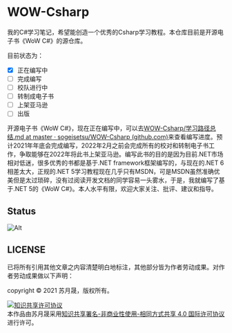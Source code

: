 # WOW-Csharp

我的C#学习笔记，希望能创造一个优秀的Csharp学习教程。本仓库目前是开源电子书《WoW C#》的源仓库。

目前状态为：

- [x] 正在编写中
- [ ] 完成编写
- [ ] 校队进行中
- [ ] 转制成电子书
- [ ] 上架亚马逊
- [ ] 出版

开源电子书《WoW C#》，现在正在编写中，可以去[WOW-Csharp/学习路径总结.md at master · sogeisetsu/WOW-Csharp (github.com)](https://github.com/sogeisetsu/WOW-Csharp/blob/master/学习路径总结.md#net任务列表完整版)来查看编写进度。预计2021年年底会完成编写，2022年2月之前会完成所有的校对和转制电子书工作，争取能够在2022年将此书上架亚马逊。编写此书的目的是因为目前.NET市场相对低迷，很多优秀的书都是基于.NET framework框架编写的，与现在的.NET 6相差太大，正规的.NET 5学习教程现在几乎只有MSDN，可是MSDN虽然准确优美但是太过琐碎，没有过阅读开发文档的同学容易一头雾水，于是，我就编写了基于.NET 5的《WoW C#》。本人水平有限，欢迎大家关注、批评、建议和指导。

## Status

![Alt](https://repobeats.axiom.co/api/embed/3cb5cb5337ab4691e6a09f3e64538963a5560ad5.svg "Repobeats analytics image")

## LICENSE

已将所有引用其他文章之内容清楚明白地标注，其他部分皆为作者劳动成果。对作者劳动成果做以下声明：

copyright © 2021 苏月晟，版权所有。

<a rel="license" href="http://creativecommons.org/licenses/by-nc-sa/4.0/"><img alt="知识共享许可协议" style="border-width:0" src="https://i.creativecommons.org/l/by-nc-sa/4.0/88x31.png" /></a><br />本<span xmlns:dct="http://purl.org/dc/terms/" href="http://purl.org/dc/dcmitype/Text" rel="dct:type">作品</span>由<span xmlns:cc="http://creativecommons.org/ns#" property="cc:attributionName">苏月晟</span>采用<a rel="license" href="http://creativecommons.org/licenses/by-nc-sa/4.0/">知识共享署名-非商业性使用-相同方式共享 4.0 国际许可协议</a>进行许可。
